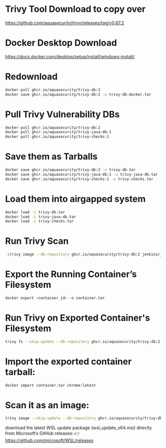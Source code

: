 # Trivy Tool Download to copy over
https://github.com/aquasecurity/trivy/releases/tag/v0.67.2

# Docker Desktop Download
https://docs.docker.com/desktop/setup/install/windows-install/

# Redownload
```bash
docker pull ghcr.io/aquasecurity/trivy-db:2
docker save ghcr.io/aquasecurity/trivy-db:2 -o trivy-db-docker.tar
```

# Pull Trivy Vulnerability DBs
```bash
docker pull ghcr.io/aquasecurity/trivy-db:2
docker pull ghcr.io/aquasecurity/trivy-java-db:1
docker pull ghcr.io/aquasecurity/trivy-checks:1
```

# Save them as Tarballs
```bash
docker save ghcr.io/aquasecurity/trivy-db:2 -o trivy-db.tar
docker save ghcr.io/aquasecurity/trivy-java-db:1 -o trivy-java-db.tar
docker save ghcr.io/aquasecurity/trivy-checks:1 -o trivy-checks.tar
```
# Load them into airgapped system
```bash
docker load -i trivy-db.tar
docker load -i trivy-java-db.tar
docker load -i trivy-checks.tar
```
# Run Trivy Scan
```bash
.\trivy image --db-repository ghcr.io/aquasecurity/trivy-db:2 jenkins/jenkins:lts
```
# Export the Running Container’s Filesystem
```bash
docker export <container_id> -o container.tar
```
# Run Trivy on Exported Container's Filesystem
```bash
trivy fs --skip-update --db-repository ghcr.io/aquasecurity/trivy-db:2 container.tar
```
# Import the exported container tarball:
```bash
docker import container.tar chrome:latest
```
# Scan it as an image:
```bash
trivy image --skip-update --db-repository ghcr.io/aquasecurity/trivy-db:2(*THESE ARE VERSION NUMBERS) chrome:latest
```
download the latest WSL update package (wsl_update_x64.msi) directly from Microsoft’s GitHub releases: 👉 https://github.com/microsoft/WSL/releases
